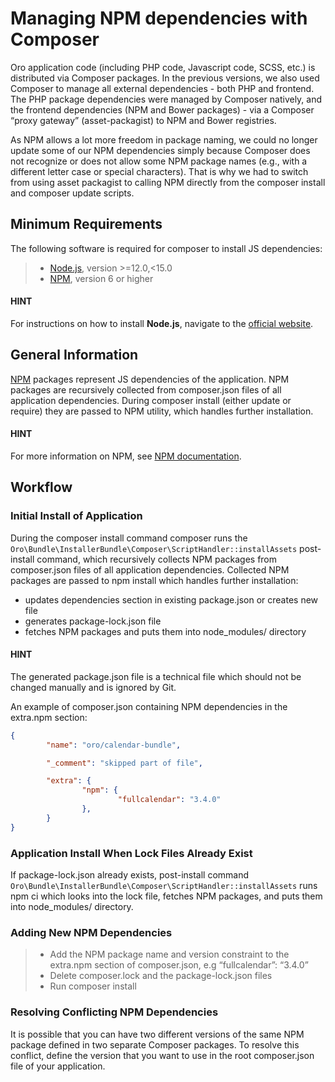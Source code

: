<a id="dev-doc-frontend-composer-js-dependencies"></a>

# Managing NPM dependencies with Composer

Oro application code (including PHP code, Javascript code, SCSS, etc.) is distributed via Composer packages.
In the previous versions, we also used Composer to manage all external dependencies - both PHP and frontend.
The PHP package dependencies were managed by Composer natively, and the frontend dependencies (NPM and Bower packages) -
via a Composer “proxy gateway” (asset-packagist) to NPM and Bower registries.

As NPM allows a lot more freedom in package naming, we could no longer update some of our NPM dependencies simply because Composer does not recognize or does not allow some NPM package names (e.g., with a different letter case or special characters). That is why we had to switch from  using asset packagist to calling NPM directly from the composer install and composer update scripts.

## Minimum Requirements

The following software is required for composer to install JS dependencies:

> - <a href="https://nodejs.org/en/" target="_blank">Node.js</a>, version >=12.0,<15.0
> - <a href="https://npmjs.org/" target="_blank">NPM</a>, version 6 or higher

#### HINT
For instructions on how to install **Node.js**, navigate to the <a href="https://nodejs.org/en/download/" target="_blank">official website</a>.

## General Information

<a href="https://npmjs.org/" target="_blank">NPM</a> packages represent JS dependencies of the application. NPM packages are recursively collected from composer.json files of all application dependencies. During composer install (either update or require) they are passed to NPM utility, which handles further installation.

#### HINT
For more information on NPM, see <a href="https://docs.npmjs.com/" target="_blank">NPM documentation</a>.

## Workflow

### Initial Install of Application

During the composer install command composer runs the `Oro\Bundle\InstallerBundle\Composer\ScriptHandler::installAssets` post-install command, which recursively collects NPM packages from composer.json files of all application dependencies. Collected NPM packages are passed to npm install which handles further installation:

* updates dependencies section in existing package.json or creates new file
* generates package-lock.json file
* fetches NPM packages and puts them into node_modules/ directory

#### HINT
The generated package.json file is a technical file which should not be changed manually and is ignored by Git.

An example of composer.json containing NPM dependencies in the extra.npm section:

```json
{
        "name": "oro/calendar-bundle",

        "_comment": "skipped part of file",

        "extra": {
                "npm": {
                        "fullcalendar": "3.4.0"
                },
        }
}
```

### Application Install When Lock Files Already Exist

If package-lock.json already exists, post-install command `Oro\Bundle\InstallerBundle\Composer\ScriptHandler::installAssets`
runs npm ci which looks into the lock file, fetches NPM packages, and puts them into node_modules/ directory.

### Adding New NPM Dependencies

> - Add the NPM package name and version constraint to the extra.npm section of composer.json, e.g “fullcalendar”: “3.4.0”
> - Delete composer.lock and the package-lock.json files
> - Run composer install

### Resolving Conflicting NPM Dependencies

It is possible that you can have two different versions of the same NPM package defined in two separate Composer packages.
To resolve this conflict, define the version that you want to use in the root composer.json file of your application.

<!-- Frontend -->
